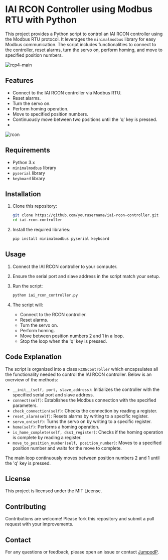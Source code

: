 # IAI RCON Controller using Modbus RTU with Python

This project provides a Python script to control an IAI RCON controller using the Modbus RTU protocol. It leverages the `minimalmodbus` library for easy Modbus communication. The script includes functionalities to connect to the controller, reset alarms, turn the servo on, perform homing, and move to specified position numbers.

![rcp4-main](https://github.com/user-attachments/assets/6e10ca36-7dcc-4521-8b6d-ce12c218e586)

## Features

- Connect to the IAI RCON controller via Modbus RTU.
- Reset alarms.
- Turn the servo on.
- Perform homing operation.
- Move to specified position numbers.
- Continuously move between two positions until the 'q' key is pressed.
- 
![rcon](https://github.com/user-attachments/assets/382486b5-2cb5-4f76-8106-378d1f56daff)

## Requirements

- Python 3.x
- `minimalmodbus` library
- `pyserial` library
- `keyboard` library

## Installation

1. Clone this repository:
    ```bash
    git clone https://github.com/yourusername/iai-rcon-controller.git
    cd iai-rcon-controller
    ```

2. Install the required libraries:
    ```bash
    pip install minimalmodbus pyserial keyboard
    ```

## Usage

1. Connect the IAI RCON controller to your computer.
2. Ensure the serial port and slave address in the script match your setup.
3. Run the script:
    ```bash
    python iai_rcon_controller.py
    ```

4. The script will:
    - Connect to the RCON controller.
    - Reset alarms.
    - Turn the servo on.
    - Perform homing.
    - Move between position numbers 2 and 1 in a loop.
    - Stop the loop when the 'q' key is pressed.

## Code Explanation

The script is organized into a class `RCONController` which encapsulates all the functionality needed to control the IAI RCON controller. Below is an overview of the methods:

- `__init__(self, port, slave_address)`: Initializes the controller with the specified serial port and slave address.
- `connect(self)`: Establishes the Modbus connection with the specified parameters.
- `check_connection(self)`: Checks the connection by reading a register.
- `reset_alarm(self)`: Resets alarms by writing to a specific register.
- `servo_on(self)`: Turns the servo on by writing to a specific register.
- `home(self)`: Performs a homing operation.
- `is_home_complete(self, dss1_register)`: Checks if the homing operation is complete by reading a register.
- `move_to_position_number(self, position_number)`: Moves to a specified position number and waits for the move to complete.

The main loop continuously moves between position numbers 2 and 1 until the 'q' key is pressed.


## License

This project is licensed under the MIT License. 

## Contributing

Contributions are welcome! Please fork this repository and submit a pull request with your improvements.

## Contact

For any questions or feedback, please open an issue or contact [JumpodP](mailto:pjumpod@gmail.com).



